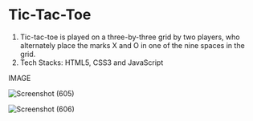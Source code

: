 # Tic-Tac-Toe

1. Tic-tac-toe is played on a three-by-three grid by two players, who alternately place the marks X and O in 
   one of the nine spaces in the grid.
2. Tech Stacks: HTML5, CSS3 and JavaScript

IMAGE

![Screenshot (605)](https://user-images.githubusercontent.com/85019594/227542243-d65da47a-6d6b-413c-a150-d1fd5bc644a7.png)

![Screenshot (606)](https://user-images.githubusercontent.com/85019594/227542588-fbf0596e-46f7-4b85-b0dd-422041f93364.png)


